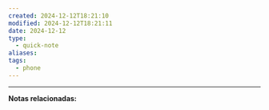 ```yaml
---
created: 2024-12-12T18:21:10
modified: 2024-12-12T18:21:11
date: 2024-12-12
type:
  - quick-note
aliases: 
tags:
  - phone
---
```



--- 
 **Notas relacionadas:**
 